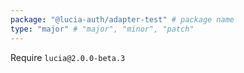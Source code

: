 ```yaml
---
package: "@lucia-auth/adapter-test" # package name
type: "major" # "major", "minor", "patch"
---
```


Require `lucia@2.0.0-beta.3`